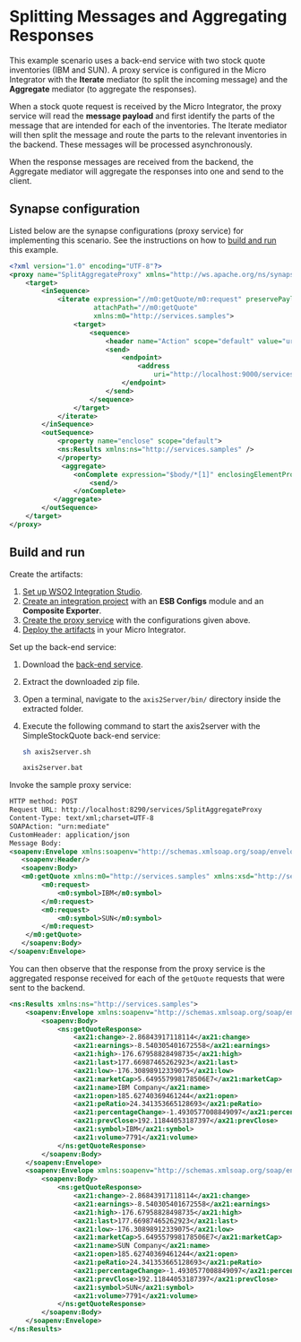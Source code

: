 # Splitting Messages and Aggregating Responses

This example scenario uses a back-end service with two stock quote inventories (IBM and SUN). A proxy service is configured in the Micro Integrator with the **Iterate** mediator (to split the incoming message) and the **Aggregate** mediator (to aggregate the responses).

When a stock quote request is received by the Micro Integrator, the proxy service will read the **message payload** and first identify the parts of the message that are intended for each of the inventories. The Iterate mediator will then split the message and route the parts to the relevant inventories in the backend. These messages will be processed asynchronously. 

When the response messages are received from the backend, the Aggregate mediator will aggregate the responses into one and send to the client.

## Synapse configuration
    
Listed below are the synapse configurations (proxy service) for implementing this scenario. See the instructions on how to [build and run](#build-and-run) this example.

```xml
<?xml version="1.0" encoding="UTF-8"?>
<proxy name="SplitAggregateProxy" xmlns="http://ws.apache.org/ns/synapse" transports="https http" startOnLoad="true" trace="disable">
    <target>
        <inSequence>
            <iterate expression="//m0:getQuote/m0:request" preservePayload="true"
                     attachPath="//m0:getQuote"
                     xmlns:m0="http://services.samples">
                <target>
                    <sequence>
                        <header name="Action" scope="default" value="urn:getQuote"/>
                        <send>
                            <endpoint>
                                <address
                                    uri="http://localhost:9000/services/SimpleStockQuoteService"/>
                            </endpoint>
                        </send>
                    </sequence>
                </target>
            </iterate>
        </inSequence>
        <outSequence>
            <property name="enclose" scope="default">
            <ns:Results xmlns:ns="http://services.samples" />
            </property>
             <aggregate>
                <onComplete expression="$body/*[1]" enclosingElementProperty="enclose">
                    <send/>
                </onComplete>
           </aggregate>
        </outSequence>
    </target>
</proxy>
```

## Build and run

Create the artifacts:

1. [Set up WSO2 Integration Studio]({{base_path}}/integrate/develop/installing-wso2-integration-studio).
2. [Create an integration project]({{base_path}}/integrate/develop/create-integration-project) with an <b>ESB Configs</b> module and an <b>Composite Exporter</b>.
3. [Create the proxy service]({{base_path}}/integrate/develop/creating-artifacts/creating-a-proxy-service) with the configurations given above.
4. [Deploy the artifacts]({{base_path}}/integrate/develop/deploy-artifacts) in your Micro Integrator.

Set up the back-end service:

1. Download the [back-end service](https://github.com/wso2-docs/WSO2_EI/blob/master/Back-End-Service/axis2Server.zip).
2. Extract the downloaded zip file.
3. Open a terminal, navigate to the `axis2Server/bin/` directory inside the extracted folder.
4. Execute the following command to start the axis2server with the SimpleStockQuote back-end service:
   
      ```bash tab='On MacOS/Linux/CentOS'
      sh axis2server.sh
      ```
          
      ```bash tab='On Windows'
      axis2server.bat
      ```

Invoke the sample proxy service:

```xml
HTTP method: POST 
Request URL: http://localhost:8290/services/SplitAggregateProxy
Content-Type: text/xml;charset=UTF-8
SOAPAction: "urn:mediate"
CustomHeader: application/json
Message Body:
<soapenv:Envelope xmlns:soapenv="http://schemas.xmlsoap.org/soap/envelope/">
   <soapenv:Header/>
   <soapenv:Body>
   <m0:getQuote xmlns:m0="http://services.samples" xmlns:xsd="http://services.samples/xsd">
        <m0:request>
            <m0:symbol>IBM</m0:symbol>
        </m0:request>
        <m0:request>
            <m0:symbol>SUN</m0:symbol>
        </m0:request>
    </m0:getQuote>
   </soapenv:Body>
</soapenv:Envelope>
```

You can then observe that the response from the proxy service is the aggregated response received for each of the `getQuote` requests that were sent to the backend.

```xml
<ns:Results xmlns:ns="http://services.samples">
    <soapenv:Envelope xmlns:soapenv="http://schemas.xmlsoap.org/soap/envelope/" xmlns:ax21="http://services.samples/xsd">
        <soapenv:Body>
            <ns:getQuoteResponse>
                <ax21:change>-2.86843917118114</ax21:change>
                <ax21:earnings>-8.540305401672558</ax21:earnings>
                <ax21:high>-176.67958828498735</ax21:high>
                <ax21:last>177.66987465262923</ax21:last>
                <ax21:low>-176.30898912339075</ax21:low>
                <ax21:marketCap>5.649557998178506E7</ax21:marketCap>
                <ax21:name>IBM Company</ax21:name>
                <ax21:open>185.62740369461244</ax21:open>
                <ax21:peRatio>24.341353665128693</ax21:peRatio>
                <ax21:percentageChange>-1.4930577008849097</ax21:percentageChange>
                <ax21:prevClose>192.11844053187397</ax21:prevClose>
                <ax21:symbol>IBM</ax21:symbol>
                <ax21:volume>7791</ax21:volume>
            </ns:getQuoteResponse>
        </soapenv:Body>
    </soapenv:Envelope>
    <soapenv:Envelope xmlns:soapenv="http://schemas.xmlsoap.org/soap/envelope/" xmlns:ax21="http://services.samples/xsd">
        <soapenv:Body>
            <ns:getQuoteResponse>
                <ax21:change>-2.86843917118114</ax21:change>
                <ax21:earnings>-8.540305401672558</ax21:earnings>
                <ax21:high>-176.67958828498735</ax21:high>
                <ax21:last>177.66987465262923</ax21:last>
                <ax21:low>-176.30898912339075</ax21:low>
                <ax21:marketCap>5.649557998178506E7</ax21:marketCap>
                <ax21:name>SUN Company</ax21:name>
                <ax21:open>185.62740369461244</ax21:open>
                <ax21:peRatio>24.341353665128693</ax21:peRatio>
                <ax21:percentageChange>-1.4930577008849097</ax21:percentageChange>
                <ax21:prevClose>192.11844053187397</ax21:prevClose>
                <ax21:symbol>SUN</ax21:symbol>
                <ax21:volume>7791</ax21:volume>
            </ns:getQuoteResponse>
        </soapenv:Body>
    </soapenv:Envelope>
</ns:Results>
```
